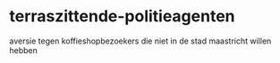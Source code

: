# terraszittende-politieagenten
aversie tegen koffieshopbezoekers die niet in de stad maastricht willen hebben
